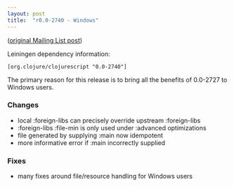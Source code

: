 ```yaml
---
layout: post
title:  "r0.0-2740 - Windows"
---
```


([original Mailing List post](https://groups.google.com/d/msg/clojurescript/vFw5gOhSf0M/FN-e_ElcYbQJ))

Leiningen dependency information:

    [org.clojure/clojurescript "0.0-2740"]

The primary reason for this release is to bring all the benefits of
0.0-2727 to Windows users.

### Changes
* local :foreign-libs can precisely override upstream :foreign-libs
* :foreign-libs :file-min is only used under :advanced optimizations
* file generated by supplying :main now idempotent
* more informative error if :main incorrectly supplied

### Fixes
* many fixes around file/resource handling for Windows users
